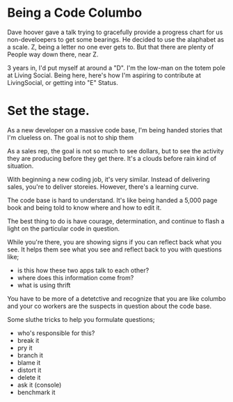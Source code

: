 # Being a Code Columbo

Dave hoover gave a talk trying to gracefully provide a progress chart for us non-develoepers to get some bearings. He decided to use the alaphabet as a scale. Z, being a letter no one ever gets to. But that there are plenty of People way down there, near Z.

3 years in, I'd put myself at around a "D". I'm the low-man on the totem pole at Living Social. Being here, here's how I'm aspiring to contribute at LivingSocial, or getting into "E" Status.

# Set the stage.
As a new developer on a massive code base, I'm being handed stories that I'm clueless on. The goal is not to ship them

As a sales rep, the goal is not so much to see dollars, but to see the activity they are producing before they get there. It's a clouds before rain kind of situation.

With beginning a new coding job, it's very similar. Instead of delivering sales, you're to deliver storeies. However, there's a learning curve.

The code base is hard to understand. It's like being handed a 5,000 page book and being told to know where and how to edit it.

The best thing to do is have courage, determination, and continue to flash a light on the particular code in question.

While you're there, you are showing signs if you can reflect back what you see. It helps them see what you see and reflect back to you with questions like;

- is this how these two apps talk to each other?
- where does this information come from?
- what is using thrift

You have to be more of a detetctive and recognize that you are like columbo and your co workers are the suspects in question about the code base.

Some sluthe tricks to help you formulate questions;

- who's responsible for this?
- break it
- pry it
- branch it
- blame it
- distort it
- delete it
- ask it (console)
- benchmark it


